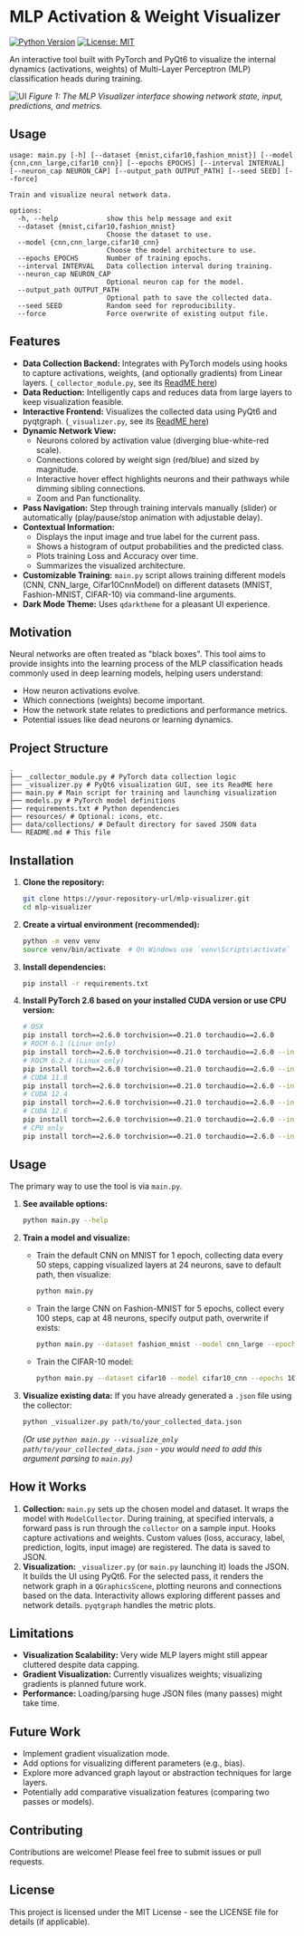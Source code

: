 # MLP Activation & Weight Visualizer

[![Python Version](https://img.shields.io/badge/python-3.10+-blue.svg)](https://www.python.org/)
[![License: MIT](https://img.shields.io/badge/License-MIT-yellow.svg)](https://opensource.org/licenses/MIT)

An interactive tool built with PyTorch and PyQt6 to visualize the internal dynamics (activations, weights) of Multi-Layer Perceptron (MLP) classification heads during training.

![UI](https://github.com/user-attachments/assets/204d5e52-9d18-4953-9274-4c7ccebc72b3)
*Figure 1: The MLP Visualizer interface showing network state, input, predictions, and metrics.*

## Usage
```
usage: main.py [-h] [--dataset {mnist,cifar10,fashion_mnist}] [--model {cnn,cnn_large,cifar10_cnn}] [--epochs EPOCHS] [--interval INTERVAL] [--neuron_cap NEURON_CAP] [--output_path OUTPUT_PATH] [--seed SEED] [--force]

Train and visualize neural network data.

options:
  -h, --help            show this help message and exit
  --dataset {mnist,cifar10,fashion_mnist}
                        Choose the dataset to use.
  --model {cnn,cnn_large,cifar10_cnn}
                        Choose the model architecture to use.
  --epochs EPOCHS       Number of training epochs.
  --interval INTERVAL   Data collection interval during training.
  --neuron_cap NEURON_CAP
                        Optional neuron cap for the model.
  --output_path OUTPUT_PATH
                        Optional path to save the collected data.
  --seed SEED           Random seed for reproducibility.
  --force               Force overwrite of existing output file.

```

## Features

*   **Data Collection Backend:** Integrates with PyTorch models using hooks to capture activations, weights, (and optionally gradients) from Linear layers. (`_collector_module.py`, see its [ReadME here](https://github.com/kubosis/VIZ_project/tree/main/mlp_visualizer/torch_collector))
*   **Data Reduction:** Intelligently caps and reduces data from large layers to keep visualization feasible.
*   **Interactive Frontend:** Visualizes the collected data using PyQt6 and pyqtgraph. (`_visualizer.py`, see its [ReadME here](https://github.com/kubosis/VIZ_project/tree/main/mlp_visualizer/visualization))
*   **Dynamic Network View:**
    *   Neurons colored by activation value (diverging blue-white-red scale).
    *   Connections colored by weight sign (red/blue) and sized by magnitude.
    *   Interactive hover effect highlights neurons and their pathways while dimming sibling connections.
    *   Zoom and Pan functionality.
*   **Pass Navigation:** Step through training intervals manually (slider) or automatically (play/pause/stop animation with adjustable delay).
*   **Contextual Information:**
    *   Displays the input image and true label for the current pass.
    *   Shows a histogram of output probabilities and the predicted class.
    *   Plots training Loss and Accuracy over time.
    *   Summarizes the visualized architecture.
*   **Customizable Training:** `main.py` script allows training different models (CNN, CNN_large, Cifar10CnnModel) on different datasets (MNIST, Fashion-MNIST, CIFAR-10) via command-line arguments.
*   **Dark Mode Theme:** Uses `qdarktheme` for a pleasant UI experience.

## Motivation

Neural networks are often treated as "black boxes". This tool aims to provide insights into the learning process of the MLP classification heads commonly used in deep learning models, helping users understand:
*   How neuron activations evolve.
*   Which connections (weights) become important.
*   How the network state relates to predictions and performance metrics.
*   Potential issues like dead neurons or learning dynamics.

## Project Structure
```
.
├── _collector_module.py # PyTorch data collection logic
├── _visualizer.py # PyQt6 visualization GUI, see its ReadME here
├── main.py # Main script for training and launching visualization
├── models.py # PyTorch model definitions
├── requirements.txt # Python dependencies
├── resources/ # Optional: icons, etc.
├── data/collections/ # Default directory for saved JSON data
└── README.md # This file
```


## Installation

1.  **Clone the repository:**
    ```bash
    git clone https://your-repository-url/mlp-visualizer.git
    cd mlp-visualizer
    ```
2.  **Create a virtual environment (recommended):**
    ```bash
    python -m venv venv
    source venv/bin/activate  # On Windows use `venv\Scripts\activate`
    ```
3.  **Install dependencies:**
    ```bash
    pip install -r requirements.txt
    ```
4. **Install PyTorch 2.6 based on your installed CUDA version or use CPU version:**
   ```bash
   # OSX
   pip install torch==2.6.0 torchvision==0.21.0 torchaudio==2.6.0
   # ROCM 6.1 (Linux only)
   pip install torch==2.6.0 torchvision==0.21.0 torchaudio==2.6.0 --index-url https://download.pytorch.org/whl/rocm6.1
   # ROCM 6.2.4 (Linux only)
   pip install torch==2.6.0 torchvision==0.21.0 torchaudio==2.6.0 --index-url https://download.pytorch.org/whl/rocm6.2.4
   # CUDA 11.8
   pip install torch==2.6.0 torchvision==0.21.0 torchaudio==2.6.0 --index-url https://download.pytorch.org/whl/cu118
   # CUDA 12.4
   pip install torch==2.6.0 torchvision==0.21.0 torchaudio==2.6.0 --index-url https://download.pytorch.org/whl/cu124
   # CUDA 12.6
   pip install torch==2.6.0 torchvision==0.21.0 torchaudio==2.6.0 --index-url https://download.pytorch.org/whl/cu126
   # CPU only
   pip install torch==2.6.0 torchvision==0.21.0 torchaudio==2.6.0 --index-url https://download.pytorch.org/whl/cpu
   ```

## Usage

The primary way to use the tool is via `main.py`.

1.  **See available options:**
    ```bash
    python main.py --help
    ```

2.  **Train a model and visualize:**
    *   Train the default CNN on MNIST for 1 epoch, collecting data every 50 steps, capping visualized layers at 24 neurons, save to default path, then visualize:
        ```bash
        python main.py
        ```
    *   Train the large CNN on Fashion-MNIST for 5 epochs, collect every 100 steps, cap at 48 neurons, specify output path, overwrite if exists:
        ```bash
        python main.py --dataset fashion_mnist --model cnn_large --epochs 5 --interval 50 --neuron_cap 24 --output_path ./data/collections/fmnist_large_run.json --force
        ```
    *   Train the CIFAR-10 model:
        ```bash
        python main.py --dataset cifar10 --model cifar10_cnn --epochs 10 --interval 50 --neuron_cap 32
        ```

3.  **Visualize existing data:**
    If you have already generated a `.json` file using the collector:
    ```bash
    python _visualizer.py path/to/your_collected_data.json
    ```
    *(Or use `python main.py --visualize_only path/to/your_collected_data.json` - you would need to add this argument parsing to `main.py`)*

## How it Works

1.  **Collection:** `main.py` sets up the chosen model and dataset. It wraps the model with `ModelCollector`. During training, at specified intervals, a forward pass is run through the `collector` on a sample input. Hooks capture activations and weights. Custom values (loss, accuracy, label, prediction, logits, input image) are registered. The data is saved to JSON.
2.  **Visualization:** `_visualizer.py` (or `main.py` launching it) loads the JSON. It builds the UI using PyQt6. For the selected pass, it renders the network graph in a `QGraphicsScene`, plotting neurons and connections based on the data. Interactivity allows exploring different passes and network details. `pyqtgraph` handles the metric plots.

## Limitations

*   **Visualization Scalability:** Very wide MLP layers might still appear cluttered despite data capping.
*   **Gradient Visualization:** Currently visualizes weights; visualizing gradients is planned future work.
*   **Performance:** Loading/parsing huge JSON files (many passes) might take time.

## Future Work

*   Implement gradient visualization mode.
*   Add options for visualizing different parameters (e.g., bias).
*   Explore more advanced graph layout or abstraction techniques for large layers.
*   Potentially add comparative visualization features (comparing two passes or models).

## Contributing

Contributions are welcome! Please feel free to submit issues or pull requests.

## License

This project is licensed under the MIT License - see the LICENSE file for details (if applicable).
